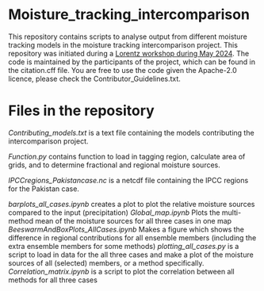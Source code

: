 # Moisture_tracking_intercomparison

This repository contains scripts to analyse output from different moisture tracking models in the moisture tracking intercomparison project. This repository was initiated during a [Lorentz workshop during May 2024](https://www.lorentzcenter.nl/moisture-tracking-intercomparison-time-to-address-the-uncertainty.html). The code is maintained by the participants of the project, which can be found in the citation.cff file. You are free to use the code given the Apache-2.0 licence, please check the Contributor_Guidelines.txt. 

# Files in the repository

_Contributing_models.txt_ is a text file containing the models contributing the intercomparison project. 

_Function.py_ contains function to load in tagging region, calculate area of grids, and to determine fractional and regional moisture sources.

_IPCCregions_Pakistancase.nc_ is a netcdf file containing the IPCC regions for the Pakistan case. 

_barplots_all_cases.ipynb_ creates a plot to plot the relative moisture sources compared to the input (precipitation)
_Global_map.ipynb_ Plots the multi-method mean of the moisture sources for all three cases in one map
_BeeswarmAndBoxPlots_AllCases.ipynb_ Makes a figure which shows the difference in regional contributions for all ensemble members (including the extra ensemble members for some methods)
_plotting_all_cases.py_ is a script to load in data for the all three cases and make a plot of the moisture sources of all (selected) members, or a method specifically. 
_Correlation_matrix.ipynb_ is a script to plot the correlation between all methods for all three cases

